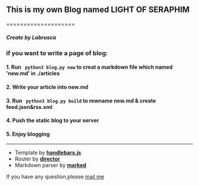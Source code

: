 ## This is my own Blog named LIGHT OF SERAPHIM
====================

##### Create by Labrusca

### if you want to write a page of blog:
#### 1. Run  ``` python3 blog.py new``` to creat a markdown file which named 'new.md' in ./articles
#### 2. Write your article into new.md
#### 3. Run  ``` python3 blog.py build``` to rewname new.md & create feed.json&rss.xml
#### 4. Push the static blog to your server
#### 5. Enjoy blogging
------------------------
- Template by **[handlebars.js](https://github.com/wycats/handlebars.js)**
- Router by **[director](https://github.com/flatiron/director)**
- Markdown parser by **[marked](https://github.com/markedjs/marked)**


If you have any question,please [mail me](mailto:labrusca@live.com)
